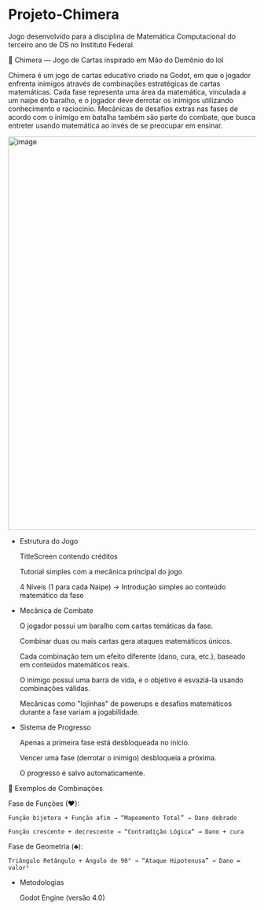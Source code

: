 # Projeto-Chimera
Jogo desenvolvido para a disciplina de Matemática Computacional do terceiro ano de DS no Instituto Federal. 

🐉 Chimera — Jogo de Cartas inspirado em Mão do Demônio do lol

Chimera é um jogo de cartas educativo criado na Godot, em que o jogador enfrenta inimigos através de combinações estratégicas de cartas matemáticas. Cada fase representa uma área da matemática, vinculada a um naipe do baralho, e o jogador deve derrotar os inimigos utilizando conhecimento e raciocínio. Mecânicas de desafios extras nas fases de acordo com o inimigo em batalha também são parte do combate, que busca entreter usando matemática ao invés de se preocupar em ensinar.

<img width="1536" height="799" alt="image" src="https://github.com/user-attachments/assets/75689029-cd18-4885-bb54-87e1360b6d67" />


- Estrutura do Jogo

    TitleScreen contendo créditos
  
    Tutorial simples com a mecânica principal do jogo
  
    4 Níveis (1 para cada Naipe) -> Introdução simples ao conteúdo matemático da fase


- Mecânica de Combate

    O jogador possui um baralho com cartas temáticas da fase.

    Combinar duas ou mais cartas gera ataques matemáticos únicos.

    Cada combinação tem um efeito diferente (dano, cura, etc.), baseado em conteúdos matemáticos reais.

    O inimigo possui uma barra de vida, e o objetivo é esvaziá-la usando combinações válidas.

    Mecânicas como "lojinhas" de powerups e desafios matemáticos durante a fase variam a jogabilidade.

- Sistema de Progresso

    Apenas a primeira fase está desbloqueada no início.

    Vencer uma fase (derrotar o inimigo) desbloqueia a próxima.

    O progresso é salvo automaticamente.

🧩 Exemplos de Combinações

Fase de Funções (♥):

    Função bijetora + Função afim → “Mapeamento Total” → Dano dobrado

    Função crescente + decrescente → “Contradição Lógica” → Dano + cura

Fase de Geometria (♣):

    Triângulo Retângulo + Ângulo de 90° → “Ataque Hipotenusa” → Dano = valor²

- Metodologias

    Godot Engine (versão 4.0)

